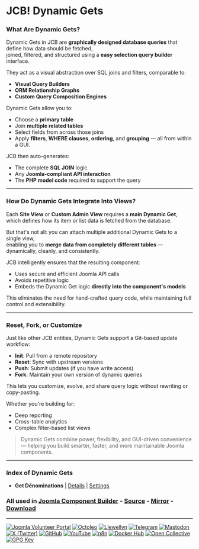 # JCB! Dynamic Gets

### What Are Dynamic Gets?
Dynamic Gets in JCB are **graphically designed database queries** that define how data should be fetched,  
joined, filtered, and structured using a **easy selection query builder** interface.

They act as a visual abstraction over SQL joins and filters, comparable to:

- **Visual Query Builders**
- **ORM Relationship Graphs**
- **Custom Query Composition Engines**

Dynamic Gets allow you to:
- Choose a **primary table**
- Join **multiple related tables**
- Select fields from across those joins
- Apply **filters**, **WHERE clauses**, **ordering**, and **grouping** — all from within a GUI.

JCB then auto-generates:
- The complete **SQL JOIN** logic
- Any **Joomla-compliant API interaction**
- The **PHP model code** required to support the query

---
### How Do Dynamic Gets Integrate Into Views?
Each **Site View** or **Custom Admin View** requires a **main Dynamic Get**,  
which defines how its item or list data is fetched from the database.

But that's not all: you can attach multiple additional Dynamic Gets to a single view,  
enabling you to **merge data from completely different tables** — dynamically, cleanly, and consistently.

JCB intelligently ensures that the resulting component:
- Uses secure and efficient Joomla API calls
- Avoids repetitive logic
- Embeds the Dynamic Get logic **directly into the component's models**

This eliminates the need for hand-crafted query code, while maintaining full control and extensibility.

---
### Reset, Fork, or Customize
Just like other JCB entities, Dynamic Gets support a Git-based update workflow:

- **Init**: Pull from a remote repository
- **Reset**: Sync with upstream versions
- **Push**: Submit updates (if you have write access)
- **Fork**: Maintain your own version of dynamic queries

This lets you customize, evolve, and share query logic without rewriting or copy-pasting.

Whether you're building for:
- Deep reporting
- Cross-table analytics
- Complex filter-based list views

> Dynamic Gets combine power, flexibility, and GUI-driven convenience — helping you build smarter, faster, and more maintainable Joomla components.

---
### Index of Dynamic Gets


 - **Get Dénominations** | [Details](src/dynamic_get/1f65a373-361e-429d-a6f6-8aa224c7b676) | [Settings](src/dynamic_get/1f65a373-361e-429d-a6f6-8aa224c7b676/item.json)

### All used in [Joomla Component Builder](https://www.joomlacomponentbuilder.com) - [Source](https://git.vdm.dev/joomla/Component-Builder) - [Mirror](https://github.com/vdm-io/Joomla-Component-Builder) - [Download](https://git.vdm.dev/joomla/pkg-component-builder/releases)

---
[![Joomla Volunteer Portal](https://img.shields.io/badge/-Joomla-gold?logo=joomla)](https://volunteers.joomla.org/joomlers/1396-llewellyn-van-der-merwe "Join Llewellyn on the Joomla Volunteer Portal: Shaping the Future Together!") [![Octoleo](https://img.shields.io/badge/-Octoleo-black?logo=linux)](https://git.vdm.dev/octoleo "--quiet") [![Llewellyn](https://img.shields.io/badge/-Llewellyn-ffffff?logo=gitea)](https://git.vdm.dev/Llewellyn "Collaborate and Innovate with Llewellyn on Git: Building a Better Code Future!") [![Telegram](https://img.shields.io/badge/-Telegram-blue?logo=telegram)](https://t.me/Joomla_component_builder "Join Llewellyn and the Community on Telegram: Building Joomla Components Together!") [![Mastodon](https://img.shields.io/badge/-Mastodon-9e9eec?logo=mastodon)](https://joomla.social/@llewellyn "Connect and Engage with Llewellyn on Joomla Social: Empowering Communities, One Post at a Time!") [![X (Twitter)](https://img.shields.io/badge/-X-black?logo=x)](https://x.com/llewellynvdm "Join the Conversation with Llewellyn on X: Where Ideas Take Flight!") [![GitHub](https://img.shields.io/badge/-GitHub-181717?logo=github)](https://github.com/Llewellynvdm "Build, Innovate, and Thrive with Llewellyn on GitHub: Turning Ideas into Impact!") [![YouTube](https://img.shields.io/badge/-YouTube-ff0000?logo=youtube)](https://www.youtube.com/@OctoYou "Explore, Learn, and Create with Llewellyn on YouTube: Your Gateway to Inspiration!") [![n8n](https://img.shields.io/badge/-n8n-black?logo=n8n)](https://n8n.io/creators/octoleo "Effortless Automation and Impactful Workflows with Llewellyn on n8n!") [![Docker Hub](https://img.shields.io/badge/-Docker-grey?logo=docker)](https://hub.docker.com/u/llewellyn "Llewellyn on Docker: Containerize Your Creativity!") [![Open Collective](https://img.shields.io/badge/-Donate-green?logo=opencollective)](https://opencollective.com/joomla-component-builder "Donate towards JCB: Help Llewellyn financially so he can continue developing this great tool!") [![GPG Key](https://img.shields.io/badge/-GPG-blue?logo=gnupg)](https://git.vdm.dev/Llewellyn/gpg "Unlock Trust and Security with Llewellyn's GPG Key: Your Gateway to Verified Connections!")